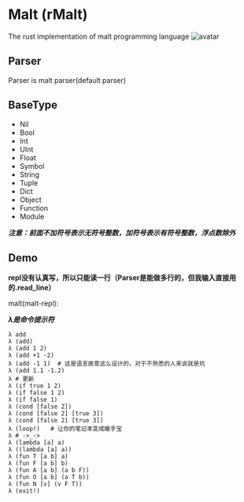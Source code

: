 # Malt (rMalt)
The rust implementation of malt programming language
![avatar](https://coveralls.io/repos/github/maltlang/rmalt/badge.svg?branch=master)

## Parser
Parser is malt parser(default parser)

## BaseType
- Nil
- Bool
- Int
- UInt
- Float
- Symbol
- String
- Tuple
- Dict
- Object
- Function
- Module

***注意：前面不加符号表示无符号整数，加符号表示有符号整数，浮点数除外***

## Demo
**repl没有认真写，所以只能读一行（Parser是能做多行的，但我输入直接用的.read_line）**

malt(malt-repl):

***λ是命令提示符***
```malt
λ add
λ (add)
λ (add 1 2)
λ (add +1 -2)
λ (add -1 1)  # 这是语言故意这么设计的，对于不熟悉的人来说就是坑
λ (add 1.1 -1.2)
λ # 更新
λ (if true 1 2)
λ (if false 1 2)
λ (if false 1)
λ (cond [false 2])
λ (cond [false 2] [true 3])
λ (cond [false 2] [true 3])
λ (loop!)   # 让你的笔记本变成暖手宝
λ # ->_->
λ (lambda [a] a)
λ ((lambda [a] a))
λ (fun T [a b] a)
λ (fun F [a b] b)
λ (fun A [a b] (a b F))
λ (fun O [a b] (a T b))
λ (fun N [v] (v F T))
λ (exit!)
```
